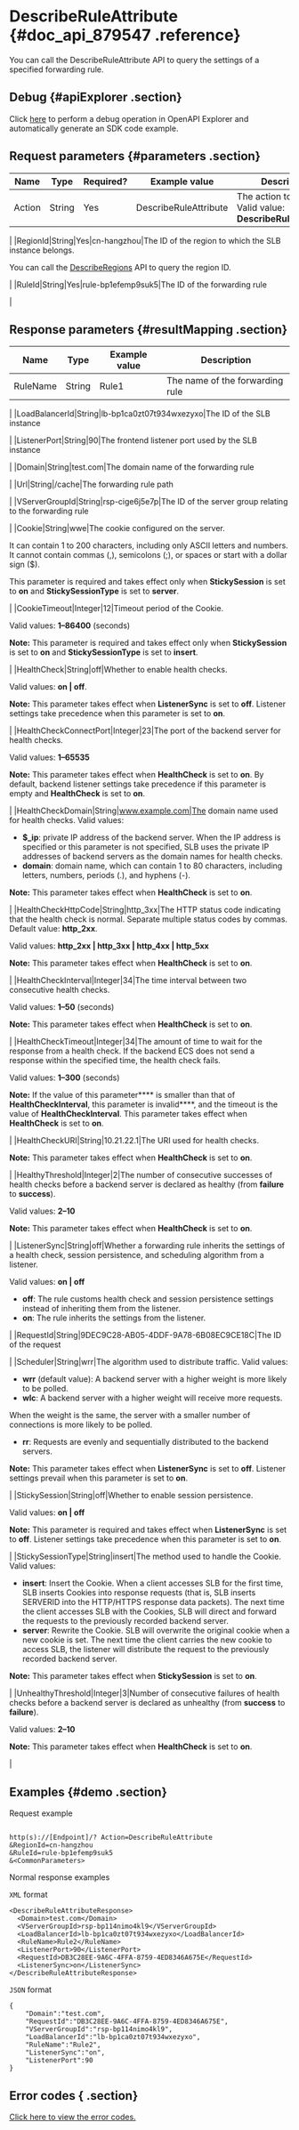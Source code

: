 # DescribeRuleAttribute {#doc_api_879547 .reference}

You can call the DescribeRuleAttribute API to query the settings of a specified forwarding rule.

## Debug {#apiExplorer .section}

Click [here](https://api.aliyun.com/#product=Slb&api=DescribeRuleAttribute) to perform a debug operation in OpenAPI Explorer and automatically generate an SDK code example.

## Request parameters {#parameters .section}

|Name|Type|Required?|Example value|Description|
|----|----|---------|-------------|-----------|
|Action|String|Yes|DescribeRuleAttribute|The action to perform. Valid value: **DescribeRuleAttribute**.

 |
|RegionId|String|Yes|cn-hangzhou|The ID of the region to which the SLB instance belongs.

 You can call the [DescribeRegions](~~27584~~) API to query the region ID.

 |
|RuleId|String|Yes|rule-bp1efemp9suk5|The ID of the forwarding rule

 |

## Response parameters {#resultMapping .section}

|Name|Type|Example value|Description|
|----|----|-------------|-----------|
|RuleName|String|Rule1|The name of the forwarding rule

 |
|LoadBalancerId|String|lb-bp1ca0zt07t934wxezyxo|The ID of the SLB instance

 |
|ListenerPort|String|90|The frontend listener port used by the SLB instance

 |
|Domain|String|test.com|The domain name of the forwarding rule

 |
|Url|String|/cache|The forwarding rule path

 |
|VServerGroupId|String|rsp-cige6j5e7p|The ID of the server group relating to the forwarding rule

 |
|Cookie|String|wwe|The cookie configured on the server.

 It can contain 1 to 200 characters, including only ASCII letters and numbers. It cannot contain commas \(,\), semicolons \(;\), or spaces or start with a dollar sign \($\).

 This parameter is required and takes effect only when **StickySession** is set to **on** and **StickySessionType** is set to **server**.

 |
|CookieTimeout|Integer|12|Timeout period of the Cookie.

 Valid values: **1–86400** \(seconds\)

 **Note:** This parameter is required and takes effect only when **StickySession** is set to **on** and **StickySessionType** is set to **insert**.

 |
|HealthCheck|String|off|Whether to enable health checks.

 Valid values: **on | off**.

 **Note:** This parameter takes effect when **ListenerSync** is set to **off**. Listener settings take precedence when this parameter is set to **on**.

 |
|HealthCheckConnectPort|Integer|23|The port of the backend server for health checks.

 Valid values: **1–65535**

 **Note:** This parameter takes effect when **HealthCheck** is set to **on**. By default, backend listener settings take precedence if this parameter is empty and **HealthCheck** is set to **on**.

 |
|HealthCheckDomain|String|www.example.com|The domain name used for health checks. Valid values:

 -   **$\_ip**: private IP address of the backend server. When the IP address is specified or this parameter is not specified, SLB uses the private IP addresses of backend servers as the domain names for health checks.
-   **domain**: domain name, which can contain 1 to 80 characters, including letters, numbers, periods \(.\), and hyphens \(-\).

 **Note:** This parameter takes effect when **HealthCheck** is set to **on**.

 |
|HealthCheckHttpCode|String|http\_3xx|The HTTP status code indicating that the health check is normal. Separate multiple status codes by commas. Default value: **http\_2xx**.

 Valid values: **http\_2xx | http\_3xx | http\_4xx | http\_5xx**

 **Note:** This parameter takes effect when **HealthCheck** is set to **on**.

 |
|HealthCheckInterval|Integer|34|The time interval between two consecutive health checks.

 Valid values: **1–50** \(seconds\)

 **Note:** This parameter takes effect when **HealthCheck** is set to **on**.

 |
|HealthCheckTimeout|Integer|34|The amount of time to wait for the response from a health check. If the backend ECS does not send a response within the specified time, the health check fails.

 Valid values: **1–300** \(seconds\)

 **Note:** If the value of this parameter**** is smaller than that of **HealthCheckInterval**, this parameter is invalid****, and the timeout is the value of **HealthCheckInterval**. This parameter takes effect when **HealthCheck** is set to **on**.

 |
|HealthCheckURI|String|10.21.22.1|The URI used for health checks.

 **Note:** This parameter takes effect when **HealthCheck** is set to **on**.

 |
|HealthyThreshold|Integer|2|The number of consecutive successes of health checks before a backend server is declared as healthy \(from **failure** to **success**\).

 Valid values: **2–10**

 **Note:** This parameter takes effect when **HealthCheck** is set to **on**.

 |
|ListenerSync|String|off|Whether a forwarding rule inherits the settings of a health check, session persistence, and scheduling algorithm from a listener.

 Valid values: **on | off**

 -   **off**: The rule customs health check and session persistence settings instead of inheriting them from the listener.
-   **on**: The rule inherits the settings from the listener.

 |
|RequestId|String|9DEC9C28-AB05-4DDF-9A78-6B08EC9CE18C|The ID of the request

 |
|Scheduler|String|wrr|The algorithm used to distribute traffic. Valid values:

 -   **wrr** \(default value\): A backend server with a higher weight is more likely to be polled.
-   **wlc**: A backend server with a higher weight will receive more requests.

When the weight is the same, the server with a smaller number of connections is more likely to be polled.

 -   **rr**: Requests are evenly and sequentially distributed to the backend servers.

 **Note:** This parameter takes effect when **ListenerSync** is set to **off**. Listener settings prevail when this parameter is set to **on**.

 |
|StickySession|String|off|Whether to enable session persistence.

 Valid values: **on | off**

 **Note:** This parameter is required and takes effect when **ListenerSync** is set to **off**. Listener settings take precedence when this parameter is set to **on**.

 |
|StickySessionType|String|insert|The method used to handle the Cookie. Valid values:

 -   **insert**: Insert the Cookie. When a client accesses SLB for the first time, SLB inserts Cookies into response requests \(that is, SLB inserts SERVERID into the HTTP/HTTPS response data packets\). The next time the client accesses SLB with the Cookies, SLB will direct and forward the requests to the previously recorded backend server.
-   **server**: Rewrite the Cookie. SLB will overwrite the original cookie when a new cookie is set. The next time the client carries the new cookie to access SLB, the listener will distribute the request to the previously recorded backend server.

 **Note:** This parameter takes effect when **StickySession** is set to **on**.

 |
|UnhealthyThreshold|Integer|3|Number of consecutive failures of health checks before a backend server is declared as unhealthy \(from **success** to **failure**\).

 Valid values: **2–10**

 **Note:** This parameter takes effect when **HealthCheck** is set to **on**.

 |

## Examples {#demo .section}

Request example

``` {#request_demo}

http(s)://[Endpoint]/? Action=DescribeRuleAttribute
&RegionId=cn-hangzhou
&RuleId=rule-bp1efemp9suk5
&<CommonParameters>

```

Normal response examples

`XML` format

``` {#xml_return_success_demo}
<DescribeRuleAttributeResponse>
  <Domain>test.com</Domain>
  <VServerGroupId>rsp-bp114nimo4kl9</VServerGroupId>
  <LoadBalancerId>lb-bp1ca0zt07t934wxezyxo</LoadBalancerId>
  <RuleName>Rule2</RuleName>
  <ListenerPort>90</ListenerPort>
  <RequestId>DB3C28EE-9A6C-4FFA-8759-4ED8346A675E</RequestId>
  <ListenerSync>on</ListenerSync>
</DescribeRuleAttributeResponse>

```

`JSON` format

``` {#json_return_success_demo}
{
	"Domain":"test.com",
	"RequestId":"DB3C28EE-9A6C-4FFA-8759-4ED8346A675E",
	"VServerGroupId":"rsp-bp114nimo4kl9",
	"LoadBalancerId":"lb-bp1ca0zt07t934wxezyxo",
	"RuleName":"Rule2",
	"ListenerSync":"on",
	"ListenerPort":90
}
```

## Error codes { .section}

[Click here to view the error codes.](https://error-center.aliyun.com/status/product/Slb)

